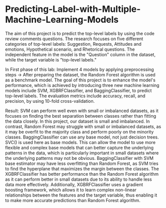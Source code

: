 # Predicting-Label-with-Multiple-Machine-Learning-Models

The aim of this project is to predict the top-level labels by using the code review comments questions. The research 
focuses on five different categories of top-level labels: Suggestion, Requests, Attitudes and emotions, Hypothetical 
scenario, and Rhetorical questions. The independent feature in the model is the "Question" column in the dataset, 
while the target variable is "top-level labels."

In First phase of this lab: Implement 4 models by applying preprocessing steps →
After preparing the dataset, the Random Forest algorithm is used as a benchmark model. The goal of this project is to 
enhance the model's performance, which is achieved by introducing three new machine learning models include SVM, 
XGBRFClassifier, and BaggingClassifier, to predict top-level labels. The evaluation metrics include accuracy, recall, 
and precision, by using 10-fold cross-validation.


Result: 
SVM can perform well even with small or imbalanced datasets, as it focuses on finding the best separation between 
classes rather than fitting the data closely. In this project, our dataset is small and imbalanced. In contrast, Random 
Forest may struggle with small or imbalanced datasets, as it may be overfit to the majority class and perform poorly 
on the minority classes. BaggingClassifier can use any base model, not just decision trees. SVC() is used here as base 
models. This can allow the model to use more flexible and complex base models that can better capture the underlying 
patterns in the data, which is particularly important in small datasets where the underlying patterns may not be obvious. 
BaggingClassifier with SVM base estimator may have less overfitting than Random Forest, as SVM tries to find the 
hyperplane that maximizes the margin between the classes. The XGBRFClassifier has better performance than the 
Random Forest algorithm as it can perform better in small datasets due to its ability to handle less data more 
effectively. Additionally, XGBRFClassifier uses a gradient boosting framework, which allows it to learn complex 
non-linear relationships between the features and the target variable, thus enabling it to make more accurate predictions 
than Random Forest algorithm.



